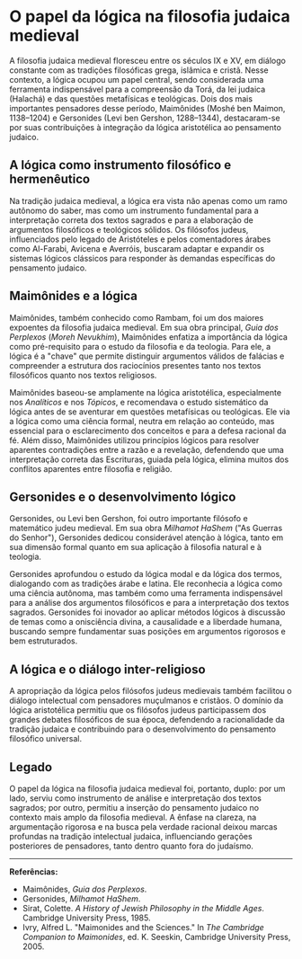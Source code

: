# O papel da lógica na filosofia judaica medieval

A filosofia judaica medieval floresceu entre os séculos IX e XV, em diálogo constante com as tradições filosóficas grega, islâmica e cristã. Nesse contexto, a lógica ocupou um papel central, sendo considerada uma ferramenta indispensável para a compreensão da Torá, da lei judaica (Halachá) e das questões metafísicas e teológicas. Dois dos mais importantes pensadores desse período, Maimônides (Moshé ben Maimon, 1138–1204) e Gersonides (Levi ben Gershon, 1288–1344), destacaram-se por suas contribuições à integração da lógica aristotélica ao pensamento judaico.

## A lógica como instrumento filosófico e hermenêutico

Na tradição judaica medieval, a lógica era vista não apenas como um ramo autônomo do saber, mas como um instrumento fundamental para a interpretação correta dos textos sagrados e para a elaboração de argumentos filosóficos e teológicos sólidos. Os filósofos judeus, influenciados pelo legado de Aristóteles e pelos comentadores árabes como Al-Farabi, Avicena e Averróis, buscaram adaptar e expandir os sistemas lógicos clássicos para responder às demandas específicas do pensamento judaico.

## Maimônides e a lógica

Maimônides, também conhecido como Rambam, foi um dos maiores expoentes da filosofia judaica medieval. Em sua obra principal, *Guia dos Perplexos* (*Moreh Nevukhim*), Maimônides enfatiza a importância da lógica como pré-requisito para o estudo da filosofia e da teologia. Para ele, a lógica é a "chave" que permite distinguir argumentos válidos de falácias e compreender a estrutura dos raciocínios presentes tanto nos textos filosóficos quanto nos textos religiosos.

Maimônides baseou-se amplamente na lógica aristotélica, especialmente nos *Analíticos* e nos *Tópicos*, e recomendava o estudo sistemático da lógica antes de se aventurar em questões metafísicas ou teológicas. Ele via a lógica como uma ciência formal, neutra em relação ao conteúdo, mas essencial para o esclarecimento dos conceitos e para a defesa racional da fé. Além disso, Maimônides utilizou princípios lógicos para resolver aparentes contradições entre a razão e a revelação, defendendo que uma interpretação correta das Escrituras, guiada pela lógica, elimina muitos dos conflitos aparentes entre filosofia e religião.

## Gersonides e o desenvolvimento lógico

Gersonides, ou Levi ben Gershon, foi outro importante filósofo e matemático judeu medieval. Em sua obra *Milhamot HaShem* ("As Guerras do Senhor"), Gersonides dedicou considerável atenção à lógica, tanto em sua dimensão formal quanto em sua aplicação à filosofia natural e à teologia.

Gersonides aprofundou o estudo da lógica modal e da lógica dos termos, dialogando com as tradições árabe e latina. Ele reconhecia a lógica como uma ciência autônoma, mas também como uma ferramenta indispensável para a análise dos argumentos filosóficos e para a interpretação dos textos sagrados. Gersonides foi inovador ao aplicar métodos lógicos à discussão de temas como a onisciência divina, a causalidade e a liberdade humana, buscando sempre fundamentar suas posições em argumentos rigorosos e bem estruturados.

## A lógica e o diálogo inter-religioso

A apropriação da lógica pelos filósofos judeus medievais também facilitou o diálogo intelectual com pensadores muçulmanos e cristãos. O domínio da lógica aristotélica permitiu que os filósofos judeus participassem dos grandes debates filosóficos de sua época, defendendo a racionalidade da tradição judaica e contribuindo para o desenvolvimento do pensamento filosófico universal.

## Legado

O papel da lógica na filosofia judaica medieval foi, portanto, duplo: por um lado, serviu como instrumento de análise e interpretação dos textos sagrados; por outro, permitiu a inserção do pensamento judaico no contexto mais amplo da filosofia medieval. A ênfase na clareza, na argumentação rigorosa e na busca pela verdade racional deixou marcas profundas na tradição intelectual judaica, influenciando gerações posteriores de pensadores, tanto dentro quanto fora do judaísmo.

---

**Referências:**

- Maimônides, *Guia dos Perplexos*.
- Gersonides, *Milhamot HaShem*.
- Sirat, Colette. *A History of Jewish Philosophy in the Middle Ages*. Cambridge University Press, 1985.
- Ivry, Alfred L. "Maimonides and the Sciences." In *The Cambridge Companion to Maimonides*, ed. K. Seeskin, Cambridge University Press, 2005.